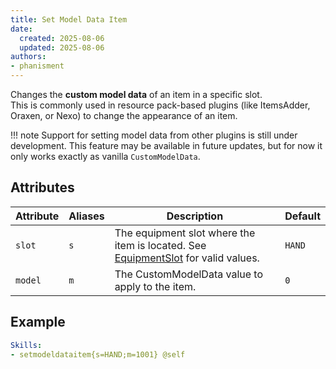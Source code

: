 ```yaml
---
title: Set Model Data Item
date:
  created: 2025-08-06
  updated: 2025-08-06
authors:
- phanisment
---
```


Changes the **custom model data** of an item in a specific slot.  
This is commonly used in resource pack-based plugins (like ItemsAdder, Oraxen, or Nexo) to change the appearance of an item.

!!! note
    Support for setting model data from other plugins is still under development. This feature may be available in future updates, but for now it only works exactly as vanilla `CustomModelData`.

## Attributes

| Attribute | Aliases | Description | Default |
|-----------|---------|-------------|---------|
| `slot`    | `s`     | The equipment slot where the item is located. See [EquipmentSlot](../../enum/equipment-slot.md) for valid values. | `HAND` |
| `model`   | `m`     | The CustomModelData value to apply to the item. | `0` |

## Example

```yaml
Skills:
- setmodeldataitem{s=HAND;m=1001} @self
```